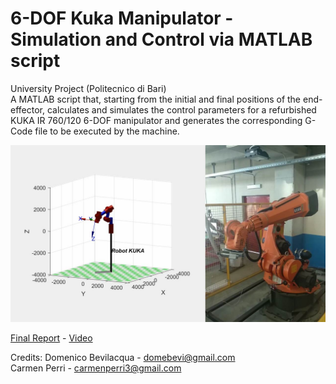 # 6-DOF Kuka Manipulator - Simulation and Control via MATLAB script
University Project (Politecnico di Bari)  
A MATLAB script that, starting from the initial and final positions of the end-effector, calculates and simulates the control parameters for a refurbished KUKA IR 760/120 6-DOF manipulator and generates the corresponding G-Code file to be executed by the machine.

![alt text](https://github.com/domebevi/6-DOF-Robot-Manipulator-Control-via-MATLAB/blob/main/image.jpg?raw=true)

<a href="FINAL_REPORT.pdf" target="_blank">Final Report</a> - <a href="https://youtu.be/iDRfgPZCutM?si=IsOIlsLm4LI3brsW">Video</a>

Credits: Domenico Bevilacqua - domebevi@gmail.com  
Carmen Perri - carmenperri3@gmail.com
